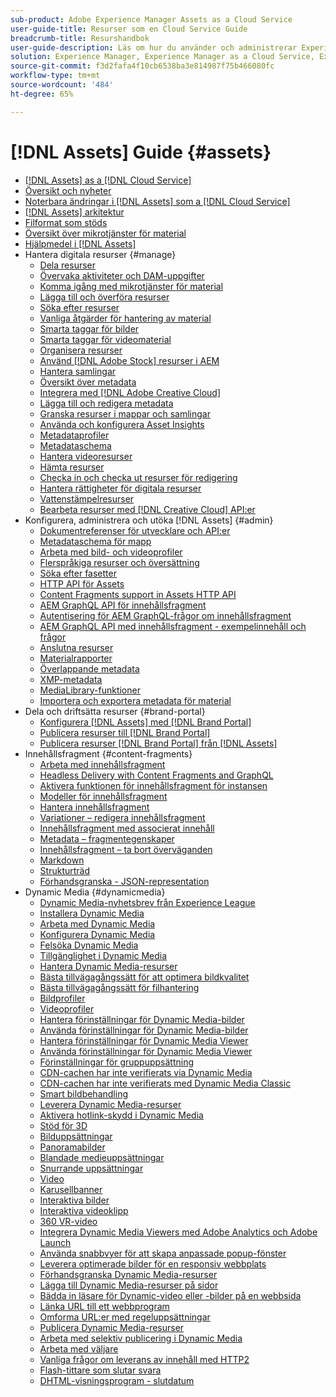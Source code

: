 ```yaml
---
sub-product: Adobe Experience Manager Assets as a Cloud Service
user-guide-title: Resurser som en Cloud Service Guide
breadcrumb-title: Resurshandbok
user-guide-description: Läs om hur du använder och administrerar Experience Manager Assets as a Cloud Service.
solution: Experience Manager, Experience Manager as a Cloud Service, Experience Manager Assets
source-git-commit: f3d2fafa4f10cb6538ba3e814987f75b466080fc
workflow-type: tm+mt
source-wordcount: '484'
ht-degree: 65%

---
```



# [!DNL Assets] Guide {#assets}

+ [[!DNL Assets] as a [!DNL Cloud Service]](/help/assets/home.md)
+ [Översikt och nyheter](overview.md)
+ [Noterbara ändringar i [!DNL Assets] som a [!DNL Cloud Service]](assets-cloud-changes.md)
+ [[!DNL Assets] arkitektur](architecture.md)
+ [Filformat som stöds](file-format-support.md)
+ [Översikt över mikrotjänster för material](asset-microservices-overview.md)
+ [Hjälpmedel i [!DNL Assets]](accessibility.md)
+ Hantera digitala resurser {#manage}
   + [Dela resurser](share-assets.md)
   + [Övervaka aktiviteter och DAM-uppgifter](assets-activity-history.md)
   + [Komma igång med mikrotjänster för material](asset-microservices-configure-and-use.md)
   + [Lägga till och överföra resurser](add-assets.md)
   + [Söka efter resurser](search-assets.md)
   + [Vanliga åtgärder för hantering av material](manage-digital-assets.md)
   + [Smarta taggar för bilder](smart-tags.md)
   + [Smarta taggar för videomaterial](smart-tags-video-assets.md)
   + [Organisera resurser](organize-assets.md)
   + [Använd  [!DNL Adobe Stock] resurser i AEM](aem-assets-adobe-stock.md)
   + [Hantera samlingar](manage-collections.md)
   + [Översikt över metadata](manage-metadata.md)
   + [Integrera med [!DNL Adobe Creative Cloud]](aem-cc-integration-best-practices.md)
   + [Lägga till och redigera metadata](meta-edit.md)
   + [Granska resurser i mappar och samlingar](bulk-approval.md)
   + [Använda och konfigurera Asset Insights](assets-insights.md)
   + [Metadataprofiler](metadata-profiles.md)
   + [Metadataschema](metadata-schemas.md)
   + [Hantera videoresurser](manage-video-assets.md)
   + [Hämta resurser](download-assets-from-aem.md)
   + [Checka in och checka ut resurser för redigering](check-out-and-submit-assets.md)
   + [Hantera rättigheter för digitala resurser](drm.md)
   + [Vattenstämpelresurser](watermark-assets.md)
   + [Bearbeta resurser med [!DNL Creative Cloud] API:er](cc-api-integration.md)
+ Konfigurera, administrera och utöka [!DNL Assets] {#admin}
   + [Dokumentreferenser för utvecklare och API:er](developer-reference-material-apis.md)
   + [Metadataschema för mapp](folder-metadata-schema.md)
   + [Arbeta med bild- och videoprofiler](/help/assets/dynamic-media/about-image-video-profiles.md)
   + [Flerspråkiga resurser och översättning](translate-assets.md)
   + [Söka efter fasetter](search-facets.md)
   + [HTTP API för Assets](mac-api-assets.md)
   + [Content Fragments support in Assets HTTP API](content-fragments/assets-api-content-fragments.md)
   + [AEM GraphQL API för innehållsfragment](content-fragments/graphql-api-content-fragments.md)
   + [Autentisering för AEM GraphQL-frågor om innehållsfragment](content-fragments/graphql-authentication-content-fragments.md)
   + [AEM GraphQL API med innehållsfragment - exempelinnehåll och frågor](/help/assets/content-fragments/content-fragments-graphql-samples.md)
   + [Anslutna resurser](use-assets-across-connected-assets-instances.md)
   + [Materialrapporter](asset-reports.md)
   + [Överlappande metadata](cascading-metadata.md)
   + [XMP-metadata](xmp-metadata.md)
   + [MediaLibrary-funktioner](medialibrary.md)
   + [Importera och exportera metadata för material](metadata-import-export.md)
+ Dela och driftsätta resurser {#brand-portal}
   + [Konfigurera [!DNL Assets] med [!DNL Brand Portal]](configure-aem-assets-with-brand-portal.md)
   + [Publicera resurser till [!DNL Brand Portal]](publish-to-brand-portal.md)
   + [Publicera resurser  [!DNL Brand Portal] från [!DNL Assets]](https://experienceleague.adobe.com/docs/experience-manager-brand-portal/using/asset-sourcing-in-brand-portal/brand-portal-asset-sourcing.html?lang=en)
+ Innehållsfragment {#content-fragments}
   + [Arbeta med innehållsfragment](content-fragments/content-fragments.md)
   + [Headless Delivery with Content Fragments and GraphQL](content-fragments/content-fragments-graphql.md)
   + [Aktivera funktionen för innehållsfragment för instansen](content-fragments/content-fragments-configuration-browser.md)
   + [Modeller för innehållsfragment](content-fragments/content-fragments-models.md)
   + [Hantera innehållsfragment](content-fragments/content-fragments-managing.md)
   + [Variationer – redigera innehållsfragment](content-fragments/content-fragments-variations.md)
   + [Innehållsfragment med associerat innehåll](content-fragments/content-fragments-assoc-content.md)
   + [Metadata – fragmentegenskaper](content-fragments/content-fragments-metadata.md)
   + [Innehållsfragment – ta bort överväganden](content-fragments/content-fragments-delete.md)
   + [Markdown](content-fragments/content-fragments-markdown.md)
   + [Strukturträd](/help/assets/content-fragments/content-fragments-structure-tree.md)
   + [Förhandsgranska - JSON-representation](/help/assets/content-fragments/content-fragments-json-preview.md)
+ Dynamic Media {#dynamicmedia}
   + [Dynamic Media-nyhetsbrev från Experience League](dynamic-media/dynamic-media-newsletter.md)
   + [Installera Dynamic Media](dynamic-media/administering-dynamic-media.md)
   + [Arbeta med Dynamic Media](dynamic-media/dynamic-media.md)
   + [Konfigurera Dynamic Media](dynamic-media/config-dm.md)
   + [Felsöka Dynamic Media](dynamic-media/troubleshoot-dm.md)
   + [Tillgänglighet i Dynamic Media](dynamic-media/accessibility-dm.md)
   + [Hantera Dynamic Media-resurser](dynamic-media/managing-assets.md)
   + [Bästa tillvägagångssätt för att optimera bildkvalitet](dynamic-media/best-practices-for-optimizing-the-quality-of-your-images.md)
   + [Bästa tillvägagångssätt för filhantering](dynamic-media/best-practices-for-file-management.md)
   + [Bildprofiler](dynamic-media/image-profiles.md)
   + [Videoprofiler](dynamic-media/video-profiles.md)
   + [Hantera förinställningar för Dynamic Media-bilder](dynamic-media/managing-image-presets.md)
   + [Använda förinställningar för Dynamic Media-bilder](dynamic-media/image-presets.md)
   + [Hantera förinställningar för Dynamic Media Viewer](dynamic-media/managing-viewer-presets.md)
   + [Använda förinställningar för Dynamic Media Viewer](dynamic-media/viewer-presets.md)
   + [Förinställningar för gruppuppsättning](dynamic-media/batch-set-presets-dm.md)
   + [CDN-cachen har inte verifierats via Dynamic Media](dynamic-media/invalidate-cdn-cache-dynamic-media.md)
   + [CDN-cachen har inte verifierats med Dynamic Media Classic](dynamic-media/invalidate-cdn-cache-dm-classic.md)
   + [Smart bildbehandling](dynamic-media/imaging-faq.md)
   + [Leverera Dynamic Media-resurser](dynamic-media/delivering-dynamic-media-assets.md)
   + [Aktivera hotlink-skydd i Dynamic Media](dynamic-media/hotlink-protection.md)
   + [Stöd för 3D](dynamic-media/assets-3d.md)
   + [Bilduppsättningar](dynamic-media/image-sets.md)
   + [Panoramabilder](dynamic-media/panoramic-images.md)
   + [Blandade medieuppsättningar](dynamic-media/mixed-media-sets.md)
   + [Snurrande uppsättningar](dynamic-media/spin-sets.md)
   + [Video](dynamic-media/video.md)
   + [Karusellbanner](dynamic-media/carousel-banners.md)
   + [Interaktiva bilder](dynamic-media/interactive-images.md)
   + [Interaktiva videoklipp](dynamic-media/interactive-videos.md)
   + [360 VR-video](dynamic-media/360-video.md)
   + [Integrera Dynamic Media Viewers med Adobe Analytics och Adobe Launch](dynamic-media/launch.md)
   + [Använda snabbvyer för att skapa anpassade popup-fönster](dynamic-media/custom-pop-ups.md)
   + [Leverera optimerade bilder för en responsiv webbplats](dynamic-media/responsive-site.md)
   + [Förhandsgranska Dynamic Media-resurser](dynamic-media/previewing-assets.md)
   + [Lägga till Dynamic Media-resurser på sidor](dynamic-media/adding-dynamic-media-assets-to-pages.md)
   + [Bädda in läsare för Dynamic-video eller -bilder på en webbsida](dynamic-media/embed-code.md)
   + [Länka URL till ett webbprogram](dynamic-media/linking-urls-to-yourwebapplication.md)
   + [Omforma URL:er med regeluppsättningar](dynamic-media/using-rulesets-to-transform-urls.md)
   + [Publicera Dynamic Media-resurser](dynamic-media/publishing-dynamicmedia-assets.md)
   + [Arbeta med selektiv publicering i Dynamic Media](dynamic-media/selective-publishing.md)
   + [Arbeta med väljare](dynamic-media/working-with-selectors.md)
   + [Vanliga frågor om leverans av innehåll med HTTP2](dynamic-media/http2faq.md)
   + [Flash-tittare som slutar svara](dynamic-media/flash-viewers-eol.md)
   + [DHTML-visningsprogram - slutdatum](dynamic-media/dhtml-viewer-endoflifefaqs.md)
